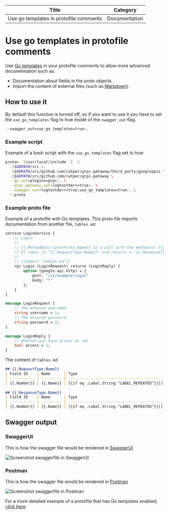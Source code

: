 | Title                                  | Category      |
| -------------------------------------- | ------------- |
| Use go templates in protofile comments | Documentation |

# Use go templates in protofile comments

Use [Go templates](https://golang.org/pkg/text/template/ "Package template") in your protofile comments to allow more advanced documentation such as:  
* Documentation about fields in the proto objects.  
* Import the content of external files (such as [Markdown](https://en.wikipedia.org/wiki/Markdown "Markdown Github")). 

## How to use it

By default this function is turned off, so if you want to use it you have to set the `use_go_templates` flag to true inside of the `swagger_out` flag.
```bash
--swagger_out=use_go_templates=true:.
```

### Example script

Example of a bash script with the `use_go_templates` flag set to true:

```bash
protoc -I/usr/local/include -I. \
  -I$GOPATH/src \
  -I$GOPATH/src/github.com/catper/grpc-gateway/third_party/googleapis \
  -I$GOPATH/src/github.com/catper/grpc-gateway \
  --go_out=plugins=grpc:. \
  --grpc-gateway_out=logtostderr=true:. \
  --swagger_out=logtostderr=true,use_go_templates=true:. \
  *.proto 
```

### Example proto file

Example of a protofile with Go templates. This proto file imports documentation from another file, `tables.md`:
```protobuf
service LoginService {
    // Login
    // 
    // {{.MethodDescriptorProto.Name}} is a call with the method(s) {{$first := true}}{{range .Bindings}}{{if $first}}{{$first = false}}{{else}}, {{end}}{{.HTTPMethod}}{{end}} within the "{{.Service.Name}}" service.
    // It takes in "{{.RequestType.Name}}" and returns a "{{.ResponseType.Name}}".
    //
    // {{import "tables.md"}}
    rpc Login (LoginRequest) returns (LoginReply) {
        option (google.api.http) = {
            post: "/v1/example/login"
            body: "*"
        };
    }
}

message LoginRequest {
    // The entered username 
    string username = 1;
    // The entered password
    string password = 2;
}

message LoginReply {
    // Whether you have access or not
    bool access = 1;
}
```

The content of `tables.md`:

```markdown
## {{.RequestType.Name}}
| Field ID    | Name      | Type                                                       | Description                  |
| ----------- | --------- | ---------------------------------------------------------  | ---------------------------- | {{range .RequestType.Fields}}
| {{.Number}} | {{.Name}} | {{if eq .Label.String "LABEL_REPEATED"}}[]{{end}}{{.Type}} | {{fieldcomments .Message .}} | {{end}}  
 
## {{.ResponseType.Name}}
| Field ID    | Name      | Type                                                       | Description                  |
| ----------- | --------- | ---------------------------------------------------------- | ---------------------------- | {{range .ResponseType.Fields}}
| {{.Number}} | {{.Name}} | {{if eq .Label.String "LABEL_REPEATED"}}[]{{end}}{{.Type}} | {{fieldcomments .Message .}} | {{end}}  
```

## Swagger output

### SwaggerUI

This is how the swagger file would be rendered in [SwaggerUI](https://swagger.io/tools/swagger-ui/ "SwaggerUI site")

![Screenshot swaggerfile in SwaggerUI](../_imgs/gotemplates/swaggerui.png "SwaggerUI")

### Postman

This is how the swagger file would be rendered in [Postman](https://www.getpostman.com/ "Postman site")

![Screenshot swaggerfile in Postman](../_imgs/gotemplates/postman.png "Postman")

For a more detailed example of a protofile that has Go templates enabled, [click here](https://github.com/catper/grpc-gateway/blob/master/examples/internal/proto/examplepb/use_go_template.proto "Example protofile with Go template").
